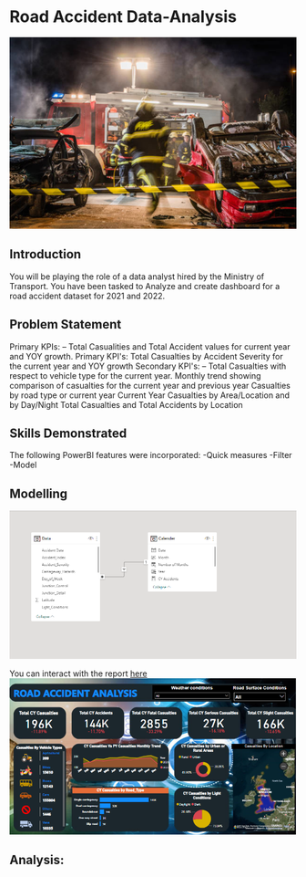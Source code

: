 # Road Accident Data-Analysis

![](introduction_image.jpg)

## Introduction
You will be playing the role of a data analyst hired by the Ministry of Transport. You have been tasked to
Analyze and create dashboard for a road accident dataset for 2021 and 2022.

## Problem Statement
Primary KPIs: – Total Casualities and Total Accident values for current year and YOY growth.
Primary KPI's: Total Casualties by Accident Severity for the current year and YOY growth
Secondary KPI's: – Total Casualties with respect to vehicle type for the current year.
Monthly trend showing comparison of casualties for the current year and previous year
Casualties by road type or current year
Current Year Casualties by Area/Location and by Day/Night
Total Casualties and Total Accidents by Location

## Skills Demonstrated
The following PowerBI features were incorporated:
-Quick measures
-Filter
-Model

## Modelling
![](modelling_image.png)

You can interact with the report [here](https://www.novypro.com/profile_projects/oluwaseyebanjo)
![](dashboard_image.png)

## Analysis:

